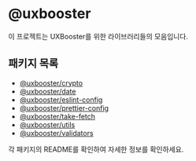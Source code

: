 # @uxbooster

이 프로젝트는 UXBooster를 위한 라이브러리들의 모음입니다.

## 패키지 목록

- [@uxbooster/crypto](./packages/crypto/README.md)
- [@uxbooster/date](./packages/date/README.md)
- [@uxbooster/eslint-config](./packages/eslint-config/README.md)
- [@uxbooster/prettier-config](./packages/prettier-config/README.md)
- [@uxbooster/take-fetch](./packages/take-fetch/README.md)
- [@uxbooster/utils](./packages/utils/README.md)
- [@uxbooster/validators](./packages/validators/README.md)

각 패키지의 README를 확인하여 자세한 정보를 확인하세요.
